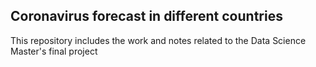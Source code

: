## Coronavirus forecast in different countries

This repository includes the work and notes related to the Data Science Master's final project
